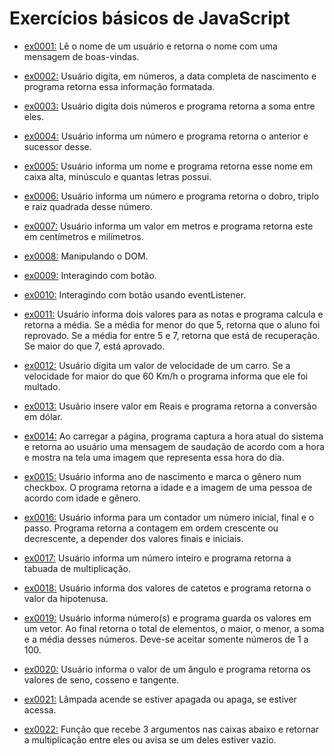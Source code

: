 # Exercícios básicos de JavaScript

- [ex0001:](exercicio_js/ex0001_boasVindas/ex0001_boasVindas.html) Lê o nome de um usuário e retorna o nome com uma mensagem de boas-vindas.

- [ex0002:](exercicio_js/ex0002_diaMesAnoNascimento/ex0002_diaMesAnoNascimento.html) Usuário digita, em números, a data completa de nascimento e programa retorna essa informação formatada.

- [ex0003:](exercicio_js/ex0003_somaDoisNumeros/ex0003_somaDoisNumeros.html) Usuário digita dois números e programa retorna a soma entre eles.

- [ex0004:](exercicio_js/ex0004_numeroAntesEDepois/ex0004_numeroAntesEDepois.html) Usuário informa um número e programa retorna o anterior e sucessor desse.

- [ex0005:](exercicio_js/ex0005_manipulaNome/ex0005_manipulaNome.html) Usuário informa um nome e programa retorna esse nome em caixa alta, minúsculo e quantas letras possui.

- [ex0006:](exercicio_js/ex0006_dobroTriploRaizQuadrada/ex0006_dobroTriploRaizQuadrada.html) Usuário informa um número e programa retorna o dobro, triplo e raiz quadrada desse número.

- [ex0007:](exercicio_js/ex0007_metroCentimetro/ex0007_metroCentimetro.html) Usuário informa um valor em metros e programa retorna este em centímetros e milímetros.

- [ex0008:](exercicio_js/ex0008_manipulaDom/ex0008_manipulaDom.html) Manipulando o DOM.

- [ex0009:](exercicio_js/ex0009_funcao/ex0009_funcao.html) Interagindo com botão.

- [ex0010:](exercicio_js/ex0010_eventListener/ex0010_eventListener.html) Interagindo com botão usando eventListener.

- [ex0011:](exercicio_js/ex0011_mediaDuasNotas/ex0011_mediaDuasNotas.html) Usuário informa dois valores para as notas e programa calcula e retorna a média. Se a média for menor do que 5, retorna que o aluno foi reprovado. Se a média for entre 5 e 7, retorna que está de recuperação. Se maior do que 7, está aprovado.

- [ex0012:](exercicio_js/ex0012_sistemaMulta/ex0012_sistemaMulta.html) Usuário digita um valor de velocidade de um carro. Se a velocidade for maior do que 60 Km/h o programa informa que ele foi multado.

- [ex0013:](exercicio_js/ex0013_conversorDolar/ex0013_conversorDolar.html) Usuário insere valor em Reais e programa retorna a conversão em dólar.

- [ex0014:](exercicio_js/ex0014_bomDiaTardeNoite/ex0014_bomDiaTardeNoite.html) Ao carregar a página, programa captura a hora atual do sistema e retorna ao usuário uma mensagem de saudação de acordo com a hora e mostra na tela uma imagem que representa essa hora do dia.

- [ex0015:](exercicio_js/ex0015_verificaIdade/ex0015_verificaIdade.html) Usuário informa ano de nascimento e marca o gênero num checkbox. O programa retorna a idade e a imagem de uma pessoa de acordo com idade e gênero.

- [ex0016:](exercicio_js/ex0016_contador/ex0016_contador.html) Usuário informa para um contador um número inicial, final e o passo. Programa retorna a contagem em ordem crescente ou decrescente, a depender dos valores finais e iniciais.

- [ex0017:](exercicio_js/ex0017_tabuada/ex0017_tabuada.html) Usuário informa um número inteiro e programa retorna a tabuada de multiplicação.

- [ex0018:](exercicio_js/ex0018_hipotenusa/ex0018_hipotenusa.html) Usuário informa dos valores de catetos e programa retorna o valor da hipotenusa.

- [ex0019:](exercicio_js/ex0019_listaAdd/ex0019_listaAdd.html) Usuário informa número(s) e programa guarda os valores em um vetor. Ao final retorna o total de elementos, o maior, o menor, a soma e a média desses números. Deve-se aceitar somente números de 1 a 100.

- [ex0020:](exercicio_js/ex0020_senCosTan/ex0020_senCosTan.html) Usuário informa o valor de um ângulo e programa retorna os valores de seno, cosseno e tangente.

- [ex0021:](exercicio_js/ex0021_lamp/ex0021_lamp.html) Lâmpada acende se estiver apagada ou apaga, se estiver acessa.

- [ex0022:](exercicio_js/ex0022_funcao_argumento/ex0022_funcao_argumento.html) Função que recebe 3 argumentos nas caixas abaixo e retornar a multiplicação entre eles ou avisa se um deles estiver vazio.

